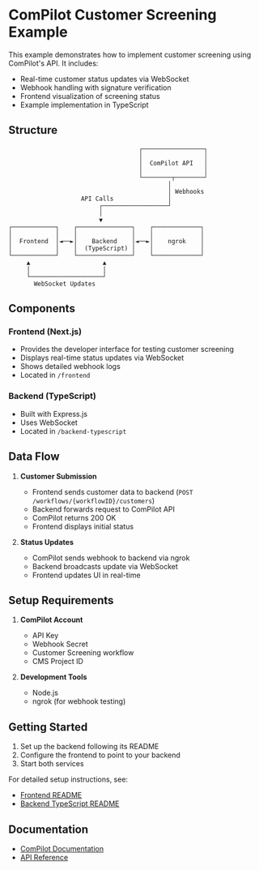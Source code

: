 # ComPilot Customer Screening Example

This example demonstrates how to implement customer screening using ComPilot's API. It includes:

- Real-time customer status updates via WebSocket
- Webhook handling with signature verification
- Frontend visualization of screening status
- Example implementation in TypeScript

## Structure

```
                                    ┌─────────────────┐
                                    │                 │
                                    │  ComPilot API   │
                                    │                 │
                                    └────────┬────────┘
                                            │
                                            │ Webhooks
                    API Calls               │
                         ┌──────────────────┘
                         │
                         ▼
┌────────────┐    ┌───────────────┐    ┌─────────────┐
│            │    │               │    │             │
│  Frontend  │◄──►│    Backend    │◄──►│    ngrok    │
│            │    │  (TypeScript) │    │             │
└────────────┘    └───────────────┘    └─────────────┘
     ▲                    ▲
     │                    │
     └────────────────────┘
       WebSocket Updates
```

## Components

### Frontend (Next.js)
- Provides the developer interface for testing customer screening
- Displays real-time status updates via WebSocket
- Shows detailed webhook logs
- Located in `/frontend`

### Backend (TypeScript)
- Built with Express.js
- Uses WebSocket
- Located in `/backend-typescript`

## Data Flow

1. **Customer Submission**
   - Frontend sends customer data to backend (`POST /workflows/{workflowID}/customers`)
   - Backend forwards request to ComPilot API
   - ComPilot returns 200 OK
   - Frontend displays initial status

2. **Status Updates**
   - ComPilot sends webhook to backend via ngrok
   - Backend broadcasts update via WebSocket
   - Frontend updates UI in real-time

## Setup Requirements

1. **ComPilot Account**
   - API Key
   - Webhook Secret
   - Customer Screening workflow
   - CMS Project ID

2. **Development Tools**
   - Node.js
   - ngrok (for webhook testing)

## Getting Started

1. Set up the backend following its README
2. Configure the frontend to point to your backend
3. Start both services

For detailed setup instructions, see:
- [Frontend README](./frontend/README.md)
- [Backend TypeScript README](./backend-typescript/README.md)

## Documentation

- [ComPilot Documentation](https://docs.compilot.ai)
- [API Reference](https://docs.compilot.ai/developers/api)